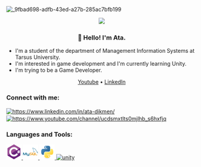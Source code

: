 ![_9fbad698-adfb-43ed-a27b-285ac7bfb199](https://github.com/AtaDikmen/AtaDikmen/assets/103599799/7079d861-688a-4782-a153-843b0a833445)

<p align="center">
    <img src="https://readme-typing-svg.demolab.com/?lines=Jr.%20Game%20Developer;&font=Fira%20Code&center=true&width=440&height=45&color=258edd&vCenter=true&pause=1000&size=22" /></a>
</p>

<h3 align="center">👋 Hello! I'm Ata.</h3>

- I'm a student of the department of Management Information Systems at Tarsus University.
- I'm interested in game development and I'm currently learning Unity.
- I'm trying to be a Game Developer.

<p align="center">
  <a href="https://www.youtube.com/channel/UCdsMXtltS0MJLhb_S6HxFjQ">Youtube</a> •
  <a href="https://www.linkedin.com/in/ata-dikmen-351a11234/">LinkedIn</a>
</p>

<h3 align="left">Connect with me:</h3>
<p align="left">
<a href="https://linkedin.com/in/ata-dikmen/" target="blank"><img align="center" src="https://raw.githubusercontent.com/rahuldkjain/github-profile-readme-generator/master/src/images/icons/Social/linked-in-alt.svg" alt="https://www.linkedin.com/in/ata-dikmen/" height="30" width="40" /></a>
<a href="https://www.youtube.com/channel/UCdsMXtltS0MJLhb_S6HxFjQ" target="blank"><img align="center" src="https://raw.githubusercontent.com/rahuldkjain/github-profile-readme-generator/master/src/images/icons/Social/youtube.svg" alt="https://www.youtube.com/channel/ucdsmxtlts0mjlhb_s6hxfjq" height="30" width="40" /></a>
</p>

<h3 align="left">Languages and Tools:</h3>
<p align="left"> <a href="https://www.w3schools.com/cs/" target="_blank" rel="noreferrer"> <img src="https://raw.githubusercontent.com/devicons/devicon/master/icons/csharp/csharp-original.svg" alt="csharp" width="40" height="40"/> </a> <a href="https://www.mysql.com/" target="_blank" rel="noreferrer"> <img src="https://raw.githubusercontent.com/devicons/devicon/master/icons/mysql/mysql-original-wordmark.svg" alt="mysql" width="40" height="40"/> </a> <a href="https://www.python.org" target="_blank" rel="noreferrer"> <img src="https://raw.githubusercontent.com/devicons/devicon/master/icons/python/python-original.svg" alt="python" width="40" height="40"/> </a> <a href="https://unity.com/" target="_blank" rel="noreferrer"> <img src="https://www.vectorlogo.zone/logos/unity3d/unity3d-icon.svg" alt="unity" width="40" height="40"/> </a> </p>




<!--
**AtaDikmen/AtaDikmen** is a ✨ _special_ ✨ repository because its `README.md` (this file) appears on your GitHub profile.

Here are some ideas to get you started:

- 🔭 I’m currently working on ...
- 🌱 I’m currently learning ...
- 👯 I’m looking to collaborate on ...
- 🤔 I’m looking for help with ...
- 💬 Ask me about ...
- 📫 How to reach me: ...
- 😄 Pronouns: ...
- ⚡ Fun fact: ...
-->


